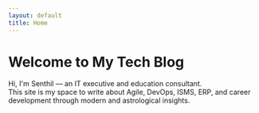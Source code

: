 ```yaml
---
layout: default
title: Home
---
```


# Welcome to My Tech Blog

Hi, I'm Senthil — an IT executive and education consultant.  
This site is my space to write about Agile, DevOps, ISMS, ERP, and career development through modern and astrological insights.

